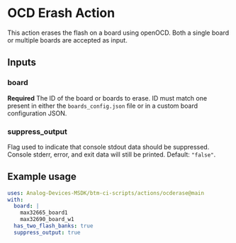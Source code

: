 # OCD Erash Action

This action erases the flash on a board using openOCD. Both a single board or multiple boards are accepted as input.

## Inputs

### board

**Required** The ID of the board or boards to erase. ID must match one present in either the `boards_config.json` file or in a custom board configuration JSON.

### suppress_output

Flag used to indicate that console stdout data should be suppressed. Console stderr, error, and exit data will still be printed. Default: `"false"`.

## Example usage

```yaml
uses: Analog-Devices-MSDK/btm-ci-scripts/actions/ocderase@main
with:
  board: |
    max32665_board1
    max32690_board_w1
  has_two_flash_banks: true
  suppress_output: true
```